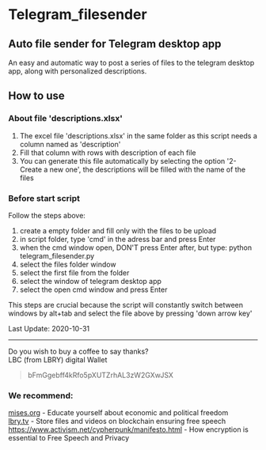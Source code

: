 # Telegram_filesender
## Auto file sender for Telegram desktop app

An easy and automatic way to post a series of files to the telegram desktop app, along with personalized descriptions.  

## How to use
### About file 'descriptions.xlsx'
1. The excel file 'descriptions.xlsx' in the same folder as this script needs a column named as 'description'  
2. Fill that column with rows with description of each file  
3. You can generate this file automatically by selecting the option '2-Create a new one', the descriptions will be filled with the name of the files  
    
### Before start script  
Follow the steps above:  
1. create a empty folder and fill only with the files to be upload  
2. in script folder, type 'cmd' in the adress bar and press Enter  
3. when the cmd window open, DON'T press Enter after, but type: python telegram_filesender.py
4. select the files folder window
5. select the first file from the folder  
6. select the window of telegram desktop app  
7. select the open cmd window and press Enter  

This steps are crucial because the script will constantly switch between windows by alt+tab and select the file above by pressing 'down arrow key'  

Last Update: 2020-10-31

---
Do you wish to buy a coffee to say thanks?  
LBC (from LBRY) digital Wallet  
> bFmGgebff4kRfo5pXUTZrhAL3zW2GXwJSX

### We recommend:  
[mises.org](https://mises.org/) - Educate yourself about economic and political freedom  
[lbry.tv](http://lbry.tv/) - Store files and videos on blockchain ensuring free speech  
https://www.activism.net/cypherpunk/manifesto.html -  How encryption is essential to Free Speech and Privacy  